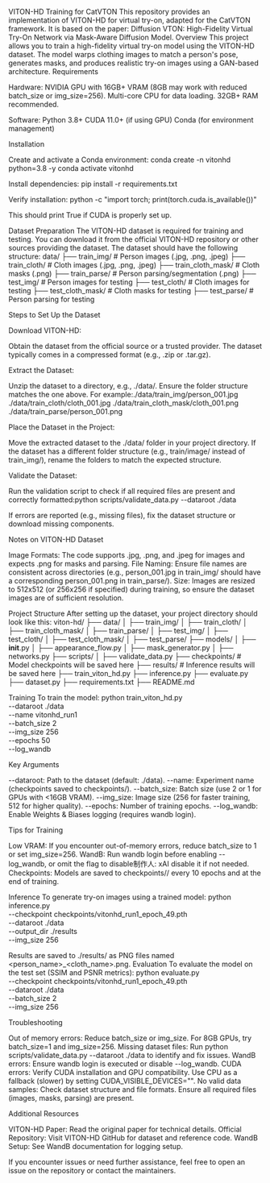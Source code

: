 VITON-HD Training for CatVTON
This repository provides an implementation of VITON-HD for virtual try-on, adapted for the CatVTON framework. It is based on the paper: Diffusion VTON: High-Fidelity Virtual Try-On Network via Mask-Aware Diffusion Model.
Overview
This project allows you to train a high-fidelity virtual try-on model using the VITON-HD dataset. The model warps clothing images to match a person's pose, generates masks, and produces realistic try-on images using a GAN-based architecture.
Requirements

Hardware:
NVIDIA GPU with 16GB+ VRAM (8GB may work with reduced batch_size or img_size=256).
Multi-core CPU for data loading.
32GB+ RAM recommended.


Software:
Python 3.8+
CUDA 11.0+ (if using GPU)
Conda (for environment management)



Installation

Create and activate a Conda environment:
conda create -n vitonhd python=3.8 -y
conda activate vitonhd


Install dependencies:
pip install -r requirements.txt


Verify installation:
python -c "import torch; print(torch.cuda.is_available())"

This should print True if CUDA is properly set up.


Dataset Preparation
The VITON-HD dataset is required for training and testing. You can download it from the official VITON-HD repository or other sources providing the dataset. The dataset should have the following structure:
data/
├── train_img/        # Person images (.jpg, .png, .jpeg)
├── train_cloth/      # Cloth images (.jpg, .png, .jpeg)
├── train_cloth_mask/ # Cloth masks (.png)
├── train_parse/      # Person parsing/segmentation (.png)
├── test_img/         # Person images for testing
├── test_cloth/       # Cloth images for testing
├── test_cloth_mask/  # Cloth masks for testing
├── test_parse/       # Person parsing for testing

Steps to Set Up the Dataset

Download VITON-HD:

Obtain the dataset from the official source or a trusted provider.
The dataset typically comes in a compressed format (e.g., .zip or .tar.gz).


Extract the Dataset:

Unzip the dataset to a directory, e.g., ./data/.
Ensure the folder structure matches the one above. For example:./data/train_img/person_001.jpg
./data/train_cloth/cloth_001.jpg
./data/train_cloth_mask/cloth_001.png
./data/train_parse/person_001.png




Place the Dataset in the Project:

Move the extracted dataset to the ./data/ folder in your project directory.
If the dataset has a different folder structure (e.g., train/image/ instead of train_img/), rename the folders to match the expected structure.


Validate the Dataset:

Run the validation script to check if all required files are present and correctly formatted:python scripts/validate_data.py --dataroot ./data


If errors are reported (e.g., missing files), fix the dataset structure or download missing components.



Notes on VITON-HD Dataset

Image Formats: The code supports .jpg, .png, and .jpeg for images and expects .png for masks and parsing.
File Naming: Ensure file names are consistent across directories (e.g., person_001.jpg in train_img/ should have a corresponding person_001.png in train_parse/).
Size: Images are resized to 512x512 (or 256x256 if specified) during training, so ensure the dataset images are of sufficient resolution.

Project Structure
After setting up the dataset, your project directory should look like this:
viton-hd/
├── data/
│   ├── train_img/
│   ├── train_cloth/
│   ├── train_cloth_mask/
│   ├── train_parse/
│   ├── test_img/
│   ├── test_cloth/
│   ├── test_cloth_mask/
│   ├── test_parse/
├── models/
│   ├── __init__.py
│   ├── appearance_flow.py
│   ├── mask_generator.py
│   ├── networks.py
├── scripts/
│   ├── validate_data.py
├── checkpoints/       # Model checkpoints will be saved here
├── results/          # Inference results will be saved here
├── train_viton_hd.py
├── inference.py
├── evaluate.py
├── dataset.py
├── requirements.txt
├── README.md

Training
To train the model:
python train_viton_hd.py \
  --dataroot ./data \
  --name vitonhd_run1 \
  --batch_size 2 \
  --img_size 256 \
  --epochs 50 \
  --log_wandb

Key Arguments

--dataroot: Path to the dataset (default: ./data).
--name: Experiment name (checkpoints saved to checkpoints/<name>).
--batch_size: Batch size (use 2 or 1 for GPUs with <16GB VRAM).
--img_size: Image size (256 for faster training, 512 for higher quality).
--epochs: Number of training epochs.
--log_wandb: Enable Weights & Biases logging (requires wandb login).

Tips for Training

Low VRAM: If you encounter out-of-memory errors, reduce batch_size to 1 or set img_size=256.
WandB: Run wandb login before enabling --log_wandb, or omit the flag to disable制作人: xAI disable it if not needed.
Checkpoints: Models are saved to checkpoints/<name>/ every 10 epochs and at the end of training.

Inference
To generate try-on images using a trained model:
python inference.py \
  --checkpoint checkpoints/vitonhd_run1_epoch_49.pth \
  --dataroot ./data \
  --output_dir ./results \
  --img_size 256

Results are saved to ./results/ as PNG files named <person_name>_<cloth_name>.png.
Evaluation
To evaluate the model on the test set (SSIM and PSNR metrics):
python evaluate.py \
  --checkpoint checkpoints/vitonhd_run1_epoch_49.pth \
  --dataroot ./data \
  --batch_size 2 \
  --img_size 256

Troubleshooting

Out of memory errors: Reduce batch_size or img_size. For 8GB GPUs, try batch_size=1 and img_size=256.
Missing dataset files: Run python scripts/validate_data.py --dataroot ./data to identify and fix issues.
WandB errors: Ensure wandb login is executed or disable --log_wandb.
CUDA errors: Verify CUDA installation and GPU compatibility. Use CPU as a fallback (slower) by setting CUDA_VISIBLE_DEVICES="".
No valid data samples: Check dataset structure and file formats. Ensure all required files (images, masks, parsing) are present.

Additional Resources

VITON-HD Paper: Read the original paper for technical details.
Official Repository: Visit VITON-HD GitHub for dataset and reference code.
WandB Setup: See WandB documentation for logging setup.

If you encounter issues or need further assistance, feel free to open an issue on the repository or contact the maintainers.
